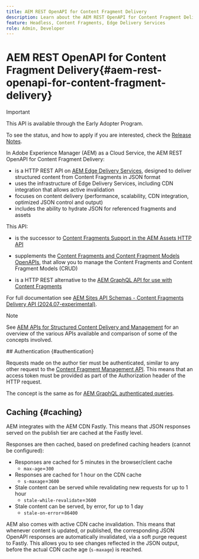 ```yaml
---
title: AEM REST OpenAPI for Content Fragment Delivery
description: Learn about the AEM REST OpenAPI for Content Fragment Delivery
feature: Headless, Content Fragments, Edge Delivery Services
role: Admin, Developer
---
```


# AEM REST OpenAPI for Content Fragment Delivery{#aem-rest-openapi-for-content-fragment-delivery}

>[!IMPORTANT]
>
>This API is available through the Early Adopter Program.
>
>To see the status, and how to apply if you are interested, check the [Release Notes](/help/release-notes/release-notes-cloud/release-notes-current.md).

In Adobe Experience Manager (AEM) as a Cloud Service, the AEM REST OpenAPI for Content Fragment Delivery:

* is a HTTP REST API on [AEM Edge Delivery Services](/help/edge/overview.md), designed to deliver structured content from Content Fragments in JSON format
* uses the infrastructure of Edge Delivery Services, including CDN integration that allows active invalidation 
* focuses on content delivery (performance, scalability, CDN integration, optimized JSON control and output) 
* includes the ability to hydrate JSON for referenced fragments and assets

This API:

* is the successor to [Content Fragments Support in the AEM Assets HTTP API](/help/assets/content-fragments/assets-api-content-fragments.md)

* supplements the [Content Fragments and Content Fragment Models OpenAPIs](/help/headless/content-fragment-openapis.md), that allow you to manage the Content Fragments and Content Fragment Models (CRUD)

* is a HTTP REST alternative to the [AEM GraphQL API for use with Content Fragments](/help/headless/graphql-api/content-fragments.md) 

For full documentation see [AEM Sites API Schemas - Content Fragments Delivery API (2024.07-experimental)](https://developer.adobe.com/experience-cloud/experience-manager-apis/api/experimental/sites/delivery/). 

>[!NOTE]
>
>See [AEM APIs for Structured Content Delivery and Management](/help/headless/apis-headless-and-content-fragments.md) for an overview of the various APIs available and comparison of some of the concepts involved.

## Authentication {#authentication}

Requests made on the author tier must be authenticated, similar to any other request to the [Content Fragment Management API](https://developer.adobe.com/experience-cloud/experience-manager-apis/api/stable/sites/). This means that an access token must be provided as part of the Authorization header of the HTTP request. 

The concept is the same as for [AEM GraphQL authenticated queries](/help/headless/security/authentication.md).

## Caching {#caching}

AEM integrates with the AEM CDN Fastly. This means that JSON responses served on the publish tier are cached at the Fastly level.

Responses are then cached, based on predefined caching headers (cannot be configured):

* Responses are cached for 5 minutes in the browser/client cache
  * `max-age`=`300`
* Responses are cached for 1 hour on the CDN cache
  * `s-maxage`=`3600`
* Stale content can be served while revalidating new requests for up to 1 hour 
  * `stale-while-revalidate`=`3600`
* Stale content can be served, by error, for up to 1 day 
  * `stale-on-error`=`86400`

AEM also comes with active CDN cache invalidation. This means that whenever content is updated, or published, the corresponding JSON OpenAPI responses are automatically invalidated, via a soft purge request to Fastly. This allows you to see changes reflected in the JSON output, before the actual CDN cache age (`s-maxage`) is reached. 